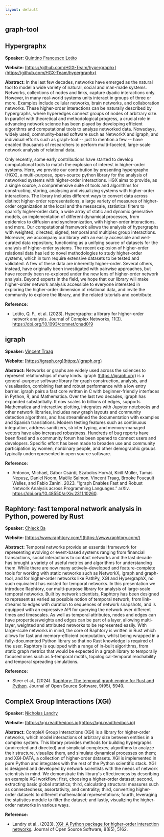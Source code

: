 ```yaml
---
layout: default
---
```


## graph-tool

## Hypergraphx

**Speaker:** [Quintino Francesco Lotito](https://github.com/FraLotito)

**Website:** [https://github.com/HGX-Team/hypergraphx](https://github.com/HGX-Team/hypergraphx)

**Abstract:** In the last few decades, networks have emerged as the natural tool to model a wide variety of natural, social and man-made systems. Networks, collections of nodes and links, capture dyadic interactions only. However, in many real-world systems units interact in groups of three or more. Examples include cellular networks, brain networks, and collaboration networks. These higher-order interactions can be naturally described by hypergraphs, where hyperedges connect groups of nodes of arbitrary size. In parallel with theoretical and methodological progress, a crucial role in advancing network science has been played by developing efficient algorithms and computational tools to analyze networked data. Nowadays, widely used, community-based software such as NetworkX and igraph, and individual efforts such as graph-tool -- just to mention a few -- have enabled thousands of researchers to perform multi-faceted, large-scale network analysis of relational data.

Only recently, some early contributions have started to develop computational tools to match the explosion of interest in higher-order systems. Here, we provide our contribution by presenting hypergraphx (HGX), a multi-purpose, open-source python library for the analysis of networked systems with higher-order interactions. HGX aims to provide, as a single source, a comprehensive suite of tools and algorithms for constructing, storing, analysing and visualizing systems with higher-order interactions. The library includes different ways to convert data across distinct higher-order representations, a large variety of measures of higher-order organization at the local and the mesoscale, statistical filters to sparsify higher-order data, a wide array of static and dynamic generative models, an implementation of different dynamical processes, from epidemics to diffusion and synchronization, with higher-order interactions, and more. Our computational framework allows the analysis of hypergraphs with weighted, directed, signed, temporal and multiplex group interactions.  Moreover, we accompany our library with an easily accessible and well-curated data repository, functioning as a unifying source of datasets for the analysis of higher-order systems. The recent explosion of higher-order relational data has led to novel methodologies to study higher-order systems, which in turn require extensive datasets to be tested and validated.  A few of these data are inherently higher-order. Several others, instead, have originally been investigated with pairwise approaches, but have recently been re-explored under the new lens of higher-order network analysis. Beyond experts in the field, we hope that our library will make higher-order network analysis accessible to everyone interested in exploring the higher-order dimension of relational data, and invite the community to explore the library, and the related tutorials and contribute.

**Reference:**

* Lotito, Q. F., et al. (2023). Hypergraphx: a library for higher-order network analysis. Journal of Complex Networks, 11(3). https://doi.org/10.1093/comnet/cnad019


## igraph

**Speaker:** [Vincent Traag](https://www.traag.net/)

**Website:** [https://igraph.org](https://igraph.org)

**Abstract:** Networks or graphs are widely used across the sciences to represent relationships of many kinds. igraph (https://igraph.org) is a general-purpose software library for graph construction, analysis, and visualisation, combining fast and robust performance with a low entry barrier. igraph pairs a fast core written in C with beginner-friendly interfaces in Python, R, and Mathematica. Over the last two decades, igraph has expanded substantially. It now scales to billions of edges, supports Mathematica and interactive plotting, integrates with Jupyter notebooks and other network libraries, includes new graph layouts and community detection algorithms, and has streamlined the documentation with examples and Spanish translations. Modern testing features such as continuous integration, address sanitizers, stricter typing, and memory-managed vectors have also increased robustness. Hundreds of bug reports have been fixed and a community forum has been opened to connect users and developers. Specific effort has been made to broaden use and community participation by women, nonbinary people, and other demographic groups typically underrepresented in open source software.

**Reference:**

* Antonov, Michael, Gábor Csárdi, Szabolcs Horvát, Kirill Müller, Tamás Nepusz, Daniel Noom, Maëlle Salmon, Vincent Traag, Brooke Foucault Welles, and Fabio Zanini. 2023. “Igraph Enables Fast and Robust Network Analysis across Programming Languages.” arXiv. https://doi.org/10.48550/arXiv.2311.10260.

## Raphtory: fast temporal network analysis in Python, powered by Rust

**Speaker:** [Chieck Ba](https://back7.github.io)

**Website:** [https://www.raphtory.com/](https://www.raphtory.com/)

**Abstract:** Temporal networks provide an essential framework for representing evolving or event-based systems ranging from financial transactions, social interactions to contact networks and the last decade has brought a variety of useful metrics and algorithms for understanding them. While there are now many actively-developed and feature-complete tools for working with static networks such as NetworkX, igraph and graph-tool, and for higher-order networks like PathPy, XGI and HypergraphX, no such equivalent has existed for temporal networks. In this presentation we introduce Raphtory, our multi-purpose library for analysis of large-scale temporal networks. Built by network scientists, Raphtory has been designed to represent as varied as possible notion of temporal network, from link-streams to edges with duration to sequences of network snapshots, and is equipped with an expressive API for querying the network over different times and timescales. As well as temporal attributes, nodes and edges can have properties/weights and edges can be part of a layer, allowing multi-layer, weighted and attributed networks to be represented easily. With large-scale networks in mind, the core of Raphtory is written in Rust which allows for fast and memory-efficient computation, whilst being wrapped in a fully-documented Python library so that no Rust knowledge is required of the user. Raphtory is equipped with a range of in-built algorithms, from static graph metrics that would be expected in a graph library to temporally focused ones such as δ-temporal motifs, topological-temporal reachability and temporal spreading simulations.

**Reference:**

* Steer et al., (2024). [Raphtory: The temporal graph engine for Rust and Python](https://doi.org/10.21105/joss.05940). Journal of Open Source Software, 9(95), 5940.


## CompleX Group Interactions (XGI)

**Speaker:** [Nicholas Landry](https://landry-lab.github.io)

**Website:** [https://xgi.readthedocs.io](https://xgi.readthedocs.io)

**Abstract:** CompleX Group Interactions (XGI) is a library for higher-order networks, which model interactions of arbitrary size between entities in a complex system. This library provides methods for building hypergraphs (undirected and directed) and simplicial complexes; algorithms to analyze their structure, visualize them, and simulate dynamical processes on them; and XGI-DATA, a collection of higher-order datasets. XGI is implemented in pure Python and integrates with the rest of the Python scientific stack. XGI is designed and developed by network scientists with the needs of network scientists in mind. We demonstrate this library's effectiveness by describing an example XGI workflow: first, choosing a higher-order dataset; second, extracting basic global statistics; third, calculating structural measures such as connectedness, assortativity, and centrality; third, converting higher-order datasets to different mathematical representations; fourth, leveraging the statistics module to filter the dataset; and lastly, visualizing the higher-order networks in various ways.

**Reference:**

* Landry et al., (2023). [XGI: A Python package for higher-order interaction networks](https://doi.org/10.21105/joss.05162). Journal of Open Source Software, 8(85), 5162.